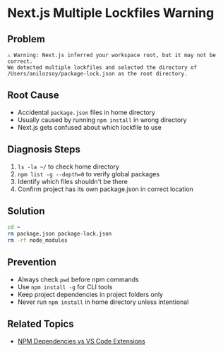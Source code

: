 # Next.js Multiple Lockfiles Warning

## Problem

```
⚠ Warning: Next.js inferred your workspace root, but it may not be correct.
We detected multiple lockfiles and selected the directory of /Users/anilozsoy/package-lock.json as the root directory.
```

## Root Cause

- Accidental `package.json` files in home directory
- Usually caused by running `npm install` in wrong directory
- Next.js gets confused about which lockfile to use

## Diagnosis Steps

1. `ls -la ~/` to check home directory
2. `npm list -g --depth=0` to verify global packages
3. Identify which files shouldn't be there
4. Confirm project has its own package.json in correct location

## Solution

```bash
cd ~
rm package.json package-lock.json
rm -rf node_modules
```

## Prevention

- Always check `pwd` before npm commands
- Use `npm install -g` for CLI tools
- Keep project dependencies in project folders only
- Never run `npm install` in home directory unless intentional

## Related Topics
- [NPM Dependencies vs VS Code Extensions](../development-tools/npm-dependencies-vs-vscode-extensions.md)